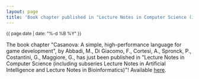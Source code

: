 ```yaml
---
layout: page
title: 'Book chapter published in "Lecture Notes in Computer Science (including subseries Lecture Notes in Artificial Intelligence and Lecture Notes in Bioinformatics)"!'
---
```


<small>{{ page.date | date: "%-d %B %Y" }}</small>

The book chapter "Casanova: A simple, high-performance language for game development", by Abbadi, M., Di Giacomo, F., Cortesi, A., Spronck, P., Costantini, G., Maggiore, G., has just been published in "Lecture Notes in Computer Science (including subseries Lecture Notes in Artificial Intelligence and Lecture Notes in Bioinformatics)"! Available [here](https://doi.org/10.1007/978-3-319-19126-3_11).
